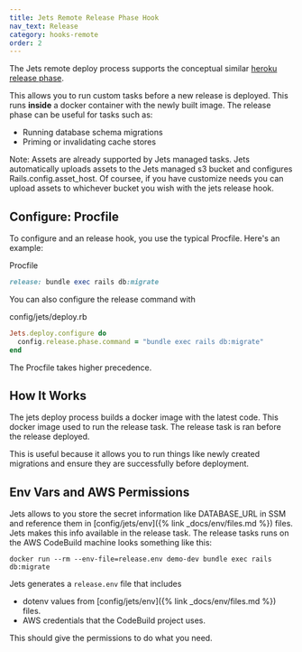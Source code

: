 ```yaml
---
title: Jets Remote Release Phase Hook
nav_text: Release
category: hooks-remote
order: 2
---
```


The Jets remote deploy process supports the conceptual similar [heroku release phase](https://devcenter.heroku.com/articles/release-phase).

This allows you to run custom tasks before a new release is deployed. This runs **inside** a docker container with the newly built image. The release phase can be useful for tasks such as:

* Running database schema migrations
* Priming or invalidating cache stores

Note: Assets are already supported by Jets managed tasks. Jets automatically uploads assets to the Jets managed s3 bucket and configures Rails.config.asset_host.  Of coursee, if you have customize needs you can upload assets to whichever bucket you wish with the jets release hook.

## Configure: Procfile

To configure and an release hook, you use the typical Procfile. Here's an example:

Procfile

```ruby
release: bundle exec rails db:migrate
```

You can also configure the release command with

config/jets/deploy.rb

```ruby
Jets.deploy.configure do
  config.release.phase.command = "bundle exec rails db:migrate"
end
```

The Procfile takes higher precedence.

## How It Works

The jets deploy process builds a docker image with the latest code. This docker image used to run the release task. The release task is ran before the release deployed.

This is useful because it allows you to run things like newly created migrations and ensure they are successfully before deployment.

## Env Vars and AWS Permissions

Jets allows to you store the secret information like DATABASE_URL in SSM and reference them in [config/jets/env]({% link _docs/env/files.md %}) files. Jets makes this info available in the release task.  The release tasks runs on the AWS CodeBuild machine looks something like this:

    docker run --rm --env-file=release.env demo-dev bundle exec rails db:migrate

Jets generates a `release.env` file that includes

* dotenv values from [config/jets/env]({% link _docs/env/files.md %}) files.
* AWS credentials that the CodeBuild project uses.

This should give the permissions to do what you need.
